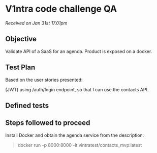 # V1ntra code challenge QA
*Received on Jan 31st 17.01pm*

## Objective
Validate API of a SaaS for an agenda.
Product is exposed on a docker.

## Test Plan
Based on the user stories presented:




(JWT) using /auth/login endpoint, so that I can use the contacts API.
## Defined tests

## Steps followed to proceed
Install Docker and obtain the agenda service from the description:
> docker run -p 8000:8000 -it vintratest/contacts_mvp:latest

